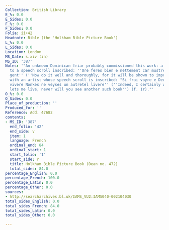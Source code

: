 ```yaml
---
Collection: British Library
E_%: 0.0
E_Sides: 0.0
F_%: 0.0
F_Sides: 0.0
Folia: ii+42
Headnote: Bible (the 'Holkham Bible Picture Book')
L_%: 0.0
L_Sides: 0.0
Location: London
MS_Date: s.xiv (in)
MS_ID: '387'
Notes: '"An unknown Dominican friar probably commissioned this work: a friar next
  to a speech scroll inscribed: ''Ore feres bien e nettement car mustre serra a riche
  gent'' (''Now do it well and thoroughly, for it will be shown to important people''),
  with an artist whose speech scroll is inscribed: "Si frai voyre e Deux me doynt
  vivere Nonkes ne veyses un autretel livere'' (''Indeed, I certainly will, if God
  lets me live, never will you see another such book'') (f. 1r)."'
O_%: 0.0
O_Sides: 0.0
Place_of_production: ''
Produced_for: ''
Reference: Add. 47682
contents:
- MS_ID: '387'
  end_folio: '42'
  end_side: v
  item: 1
  language: French
  ordinal_end: 84
  ordinal_start: 1
  start_folio: '1'
  start_side: r
  title: Holkham Bible Picture Book (Dean no. 472)
  total_sides: 84.0
percentage_English: 0.0
percentage_French: 100.0
percentage_Latin: 0.0
percentage_Other: 0.0
sources:
- http://searcharchives.bl.uk/IAMS_VU2:IAMS040-002104030
total_sides_English: 0.0
total_sides_French: 84.0
total_sides_Latin: 0.0
total_sides_Other: 0.0

---
```


